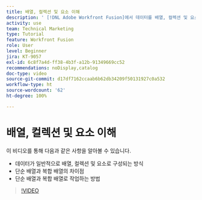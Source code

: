 ```yaml
---
title: 배열, 컬렉션 및 요소 이해
description: ' [!DNL Adobe Workfront Fusion]에서 데이터를 배열, 컬렉션 및 요소로 구성하는 방법과 단순 배열 및 복합 배열로 작업하는 방법에 대해 알아봅니다.'
activity: use
team: Technical Marketing
type: Tutorial
feature: Workfront Fusion
role: User
level: Beginner
jira: KT-9057
exl-id: 6c8f7a4d-ff38-4b3f-a12b-91349669cc52
recommendations: noDisplay,catalog
doc-type: video
source-git-commit: d17df7162ccaab6b62db34209f50131927c0a532
workflow-type: ht
source-wordcount: '62'
ht-degree: 100%

---
```


# 배열, 컬렉션 및 요소 이해

이 비디오를 통해 다음과 같은 사항을 알아볼 수 있습니다.

* 데이터가 일반적으로 배열, 컬렉션 및 요소로 구성되는 방식
* 단순 배열과 복합 배열의 차이점
* 단순 배열과 복합 배열로 작업하는 방법

>[!VIDEO](https://video.tv.adobe.com/v/3417984/?quality=12&learn=on&enablevpops&captions=kor)
